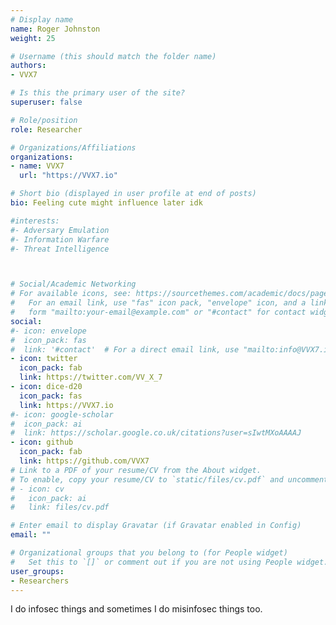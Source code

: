 ```yaml
---
# Display name
name: Roger Johnston
weight: 25

# Username (this should match the folder name)
authors:
- VVX7

# Is this the primary user of the site?
superuser: false

# Role/position
role: Researcher

# Organizations/Affiliations
organizations:
- name: VVX7
  url: "https://VVX7.io"

# Short bio (displayed in user profile at end of posts)
bio: Feeling cute might influence later idk

#interests:
#- Adversary Emulation
#- Information Warfare
#- Threat Intelligence



# Social/Academic Networking
# For available icons, see: https://sourcethemes.com/academic/docs/page-builder/#icons
#   For an email link, use "fas" icon pack, "envelope" icon, and a link in the
#   form "mailto:your-email@example.com" or "#contact" for contact widget.
social:
#- icon: envelope
#  icon_pack: fas
#  link: '#contact'  # For a direct email link, use "mailto:info@VVX7.io".
- icon: twitter
  icon_pack: fab
  link: https://twitter.com/VV_X_7
- icon: dice-d20
  icon_pack: fas
  link: https://VVX7.io
#- icon: google-scholar
#  icon_pack: ai
#  link: https://scholar.google.co.uk/citations?user=sIwtMXoAAAAJ
- icon: github
  icon_pack: fab
  link: https://github.com/VVX7
# Link to a PDF of your resume/CV from the About widget.
# To enable, copy your resume/CV to `static/files/cv.pdf` and uncomment the lines below.
# - icon: cv
#   icon_pack: ai
#   link: files/cv.pdf

# Enter email to display Gravatar (if Gravatar enabled in Config)
email: ""

# Organizational groups that you belong to (for People widget)
#   Set this to `[]` or comment out if you are not using People widget.
user_groups:
- Researchers
---
```


I do infosec things and sometimes I do misinfosec things too.
